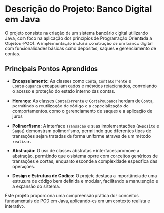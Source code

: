 # Descrição do Projeto: Banco Digital em Java

O projeto consiste na criação de um sistema bancário digital utilizando Java, com foco na aplicação dos princípios de Programação Orientada a Objetos (POO). A implementação inclui a construção de um banco digital com funcionalidades básicas como depósitos, saques e gerenciamento de contas.

## Principais Pontos Aprendidos

- **Encapsulamento:** As classes como `Conta`, `ContaCorrente` e `ContaPoupanca` encapsulam dados e métodos relacionados, controlando o acesso e proteção do estado interno das contas.

- **Herança:** As classes `ContaCorrente` e `ContaPoupanca` herdam de `Conta`, permitindo a reutilização de código e a especialização de comportamentos, como o gerenciamento de saques e a aplicação de juros.

- **Polimorfismo:** A interface `Transacao` e suas implementações (`Deposito` e `Saque`) demonstram polimorfismo, permitindo que diferentes tipos de transações sejam tratadas de forma uniforme através de um método `realizar`.

- **Abstração:** O uso de classes abstratas e interfaces promove a abstração, permitindo que o sistema opere com conceitos genéricos de transações e contas, enquanto esconde a complexidade específica das operações.

- **Design e Estrutura de Código:** O projeto destaca a importância de uma estrutura de código bem definida e modular, facilitando a manutenção e a expansão do sistema.

Este projeto proporciona uma compreensão prática dos conceitos fundamentais de POO em Java, aplicando-os em um contexto realista e interativo.

